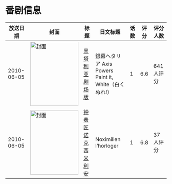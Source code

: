# 番剧信息

|放送日期|封面|标题|日文标题|话数|评分|评分人数|
|---|---|---|---|---|---|---|
|2010-06-05|<img src="https://lain.bgm.tv/pic/cover/c/67/7f/5832_7W5YQ.jpg" alt="封面" style="width:150px;height:200px;object-fit:cover;">|[黑塔利亚剧场版](https://bangumi.tv/subject/5832)|銀幕ヘタリア Axis Powers Paint it, White（白くぬれ!）|1|6.6|641人评分|
|2010-06-05|<img src="https://lain.bgm.tv/pic/cover/c/ec/65/96895_graSB.jpg" alt="封面" style="width:150px;height:200px;object-fit:cover;">|[钟表匠诺克西米利安](https://bangumi.tv/subject/96895)|Noximilien l’horloger|1|6.8|37人评分|
